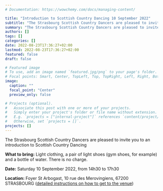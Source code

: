```yaml
---
# Documentation: https://wowchemy.com/docs/managing-content/

title: "Introduction to Scottish Country Dancing 10 September 2022"
subtitle: "The Strasbourg Scottish Country Dancers are pleased to invite you to an introduction to Scottish Country Dancing from 14h30 to 17h30 on Saturday 10 September ​2022 at the Foyer St Arbogast, 10 rue des Merovingiens, 67200 STRASBOURG."
summary: "The Strasbourg Scottish Country Dancers are pleased to invite you to an introduction to Scottish Country Dancing from 14h30 to 17h30 on Saturday 10 September ​2022 at the Foyer St Arbogast, 10 rue des Merovingiens, 67200 STRASBOURG."
authors: []
tags: []
categories: []
date: 2022-08-23T17:36:27+02:00
lastmod: 2022-08-23T17:36:27+02:00
featured: false
draft: false

# Featured image
# To use, add an image named `featured.jpg/png` to your page's folder.
# Focal points: Smart, Center, TopLeft, Top, TopRight, Left, Right, BottomLeft, Bottom, BottomRight.
image:
  caption: ""
  focal_point: "Center"
  preview_only: false

# Projects (optional).
#   Associate this post with one or more of your projects.
#   Simply enter your project's folder or file name without extension.
#   E.g. `projects = ["internal-project"]` references `content/project/deep-learning/index.md`.
#   Otherwise, set `projects = []`.
projects: []
---
```

The Strasbourg Scottish Country Dancers are pleased to invite you to an
introduction to Scottish Country Dancing

**What to bring:** Light clothing, a pair
of light shoes (gym shoes, for example) and a bottle of water. There is no charge.

**Date:** Saturday 10 September ​2022, from 14h30 to 17h30

**Location:** Foyer St Arbogast, 10 rue des Merovingiens, 67200 STRASBOURG ([detailed instructions on how to get to the venue](https://foyersaintarbogast.jimdofree.com/acc%C3%A8s/))

<!-- { { < load-leaflet >}}
{ { < leaflet-simple mapHeight="500px" mapWidth="500px" mapLon="7.719407"
mapLat="48.571977" markerLon="7.719407" markerLat="48.571977">}} -->